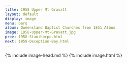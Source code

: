 ```yaml
---
title: 1958 Upper Mt Gravatt
layout: default
display: image
menu: barq
album: Queensland Baptist Churches from 1851 Album
image: 1958-Upper-Mt-Gravatt.jpg
prev: 1958-Stanthorpe.html
next: 1959-Deception-Bay.html
---
```

{% include image-head.md %}
{% include image.html %}